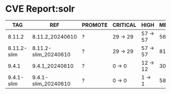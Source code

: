 # CVE Report:solr
|     TAG     |         REF          | PROMOTE | CRITICAL |   HIGH   |  MEDIUM  |   LOW    | UNKNOWN |
|-------------|----------------------|---------|----------|----------|----------|----------|---------|
| 8.11.2      | 8.11.2_20240610      | ?       | 29 -> 29 | 57 -> 57 | 56 -> 44 | 12 -> 12 | 0 -> 0  |
| 8.11.2-slim | 8.11.2-slim_20240610 | ?       | 29 -> 29 | 57 -> 57 | 81 -> 44 | 20 -> 12 | 0 -> 0  |
| 9.4.1       | 9.4.1_20240610       | ?       | 0 -> 0   | 12 -> 12 | 30 -> 18 | 3 -> 3   | 0 -> 0  |
| 9.4.1-slim  | 9.4.1-slim_20240610  | ?       | 0 -> 0   | 1 -> 1   | 58 -> 2  | 11 -> 0  | 0 -> 0  |
